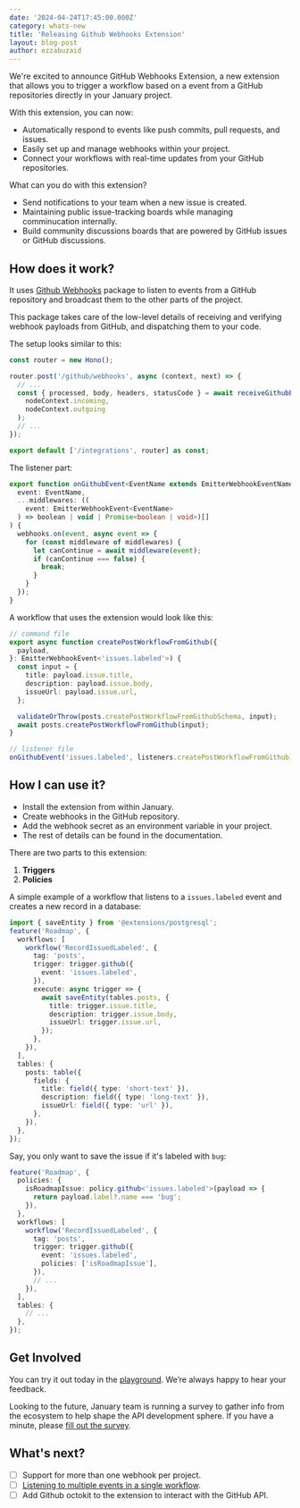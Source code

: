 ```yaml
---
date: '2024-04-24T17:45:00.000Z'
category: whats-new
title: 'Releasing Github Webhooks Extension'
layout: blog-post
author: ezzabuzaid
---
```


We're excited to announce GitHub Webhooks Extension, a new extension that allows you to trigger a workflow based on a event from a GitHub repositories directly in your January project.

With this extension, you can now:

- Automatically respond to events like push commits, pull requests, and issues.
- Easily set up and manage webhooks within your project.
- Connect your workflows with real-time updates from your GitHub repositories.

What can you do with this extension?

- Send notifications to your team when a new issue is created.
- Maintaining public issue-tracking boards while managing comminucation internally.
- Build community discussions boards that are powered by GitHub issues or GitHub discussions.

## How does it work?

It uses [Github Webhooks](https://github.com/octokit/webhooks.js) package to listen to events from a GitHub repository and broadcast them to the other parts of the project.

This package takes care of the low-level details of receiving and verifying webhook payloads from GitHub, and dispatching them to your code.

The setup looks similar to this:

```ts
const router = new Hono();

router.post('/github/webhooks', async (context, next) => {
  // ...
  const { processed, body, headers, statusCode } = await receiveGithubEvents(
    nodeContext.incoming,
    nodeContext.outgoing
  );
  // ...
});

export default ['/integrations', router] as const;
```

The listener part:

```ts
export function onGithubEvent<EventName extends EmitterWebhookEventName>(
  event: EventName,
  ...middlewares: ((
    event: EmitterWebhookEvent<EventName>
  ) => boolean | void | Promise<boolean | void>)[]
) {
  webhooks.on(event, async event => {
    for (const middleware of middlewares) {
      let canContinue = await middleware(event);
      if (canContinue === false) {
        break;
      }
    }
  });
}
```

A workflow that uses the extension would look like this:

```ts
// command file
export async function createPostWorkflowFromGithub({
  payload,
}: EmitterWebhookEvent<'issues.labeled'>) {
  const input = {
    title: payload.issue.title,
    description: payload.issue.body,
    issueUrl: payload.issue.url,
  };

  validateOrThrow(posts.createPostWorkflowFromGithubSchema, input);
  await posts.createPostWorkflowFromGithub(input);
}

// listener file
onGithubEvent('issues.labeled', listeners.createPostWorkflowFromGithub);
```

## How I can use it?

- Install the extension from within January.
- Create webhooks in the GitHub repository.
- Add the webhook secret as an environment variable in your project.
- The rest of details can be found in the documentation.

There are two parts to this extension:

1. **Triggers**
2. **Policies**

A simple example of a workflow that listens to a `issues.labeled` event and creates a new record in a database:

```ts
import { saveEntity } from '@extensions/postgresql'; 
feature('Roadmap', {
  workflows: [
    workflow('RecordIssuedLabeled', {
      tag: 'posts',
      trigger: trigger.github({
        event: 'issues.labeled',
      }),
      execute: async trigger => {
        await saveEntity(tables.posts, {
          title: trigger.issue.title,
          description: trigger.issue.body,
          issueUrl: trigger.issue.url,
        });
      },
    }),
  ],
  tables: {
    posts: table({
      fields: {
        title: field({ type: 'short-text' }),
        description: field({ type: 'long-text' }),
        issueUrl: field({ type: 'url' }),
      },
    }),
  },
});
```

Say, you only want to save the issue if it's labeled with `bug`:

```ts
feature('Roadmap', {
  policies: {
    isRoadmapIssue: policy.github<'issues.labeled'>(payload => {
      return payload.label?.name === 'bug';
    }),
  },
  workflows: [
    workflow('RecordIssuedLabeled', {
      tag: 'posts',
      trigger: trigger.github({
        event: 'issues.labeled',
        policies: ['isRoadmapIssue'],
      }),
      // ...
    }),
  ],
  tables: {
    // ...
  },
});
```

## Get Involved

You can try it out today in the [playground](https://app.january.sh/). We’re always happy to hear your feedback.

Looking to the future, January team is running a survey to gather info from the ecosystem to help shape the API development sphere. If you have a minute, please [fill out the survey](https://tally.so/r/31KZAg).

## What's next?

- [ ] Support for more than one webhook per project.
- [ ] [Listening to multiple events in a single workflow](https://github.com/JanuaryLabs/.github/issues/2).
- [ ] Add Github octokit to the extension to interact with the GitHub API.
